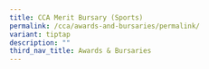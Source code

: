 ```yaml
---
title: CCA Merit Bursary (Sports)
permalink: /cca/awards-and-bursaries/permalink/
variant: tiptap
description: ""
third_nav_title: Awards & Bursaries
---
```

